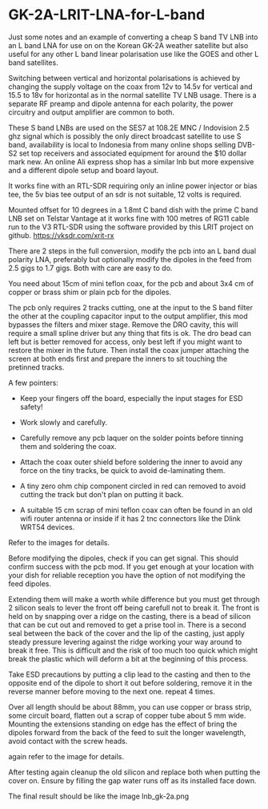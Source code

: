 # GK-2A-LRIT-LNA-for-L-band

Just some notes and an example of converting a cheap S band TV LNB into an L band LNA for use on on the Korean GK-2A weather satellite but also useful for any other L band linear polarisation use like the GOES and other L band satellites.

Switching between vertical and horizontal polarisations is achieved by changing the supply voltage on the coax from 12v to 14.5v for vertical and 15.5 to 18v for horizontal as in the normal satellite TV LNB usage. There is a separate RF preamp and dipole antenna for each polarity, the power circuitry and output amplifier are common to both.

These S band LNBs are used on the SES7 at 108.2E MNC / Indovision 2.5 ghz signal which is possibly the only direct broadcast satellite to use S band, availability is local to Indonesia from many online shops selling DVB-S2 set top receivers and associated equipment for around the $10 dollar mark new. An online Ali express shop has a similar lnb but more expensive and a different dipole setup and board layout.  

It works fine with an RTL-SDR requiring only an inline power injector or bias tee, the 5v bias tee output of an sdr is not suitable, 12 volts is required.

Mounted offset for 10 degrees in a 1.8mt C band dish with the prime C band LNB set on Telstar Vantage at it works fine with 100 metres of RG11 cable run to the V3 RTL-SDR using the software provided by this LRIT project on github. https://vksdr.com/xrit-rx



There are 2 steps in the full conversion, modify the pcb into an L band dual polarity LNA, preferably but optionally modify the dipoles in the feed from 2.5 gigs to 1.7 gigs. Both with care are easy to do.

You need about 15cm of mini teflon coax, for the pcb and about 3x4 cm of copper or brass shim or plain pcb for the dipoles.

The pcb only requires 2 tracks cutting, one at the input to the S band filter the other at the coupling capacitor input to the output amplifier, this mod bypasses the filters and mixer stage. Remove the DRO cavity, this will require a small spline driver but any thing that fits is ok. The dro bead can left but is better removed for access, only best left if you might want to restore the mixer in the future. Then install the coax jumper attaching the screen at both ends first and prepare the inners to sit touching the pretinned tracks. 

A few pointers:

- Keep your fingers off the board, especially the input stages for ESD safety!

- Work slowly and carefully.

- Carefully remove any pcb laquer on the solder points before tinning them and soldering the coax.

- Attach the coax outer shield before soldering the inner to avoid any force on the tiny tracks, be quick to avoid de-laminating them.

- A tiny zero ohm chip component circled in red can removed to avoid cutting the track but don't plan on putting it back.

- A suitable 15 cm scrap of mini teflon coax can often be found in an old wifi router antenna or inside if it has 2 tnc connectors like the Dlink WRT54 devices.

Refer to the images for details.

Before modifying the dipoles, check if you can get signal. This should confirm success with the pcb mod. If you get enough at your location with your dish for reliable reception you have the option of not modifying the feed dipoles.

Extending them will make a worth while difference but you must get through 2 silicon seals to lever the front off being carefull not to break it. The front is held on by snapping over a ridge on the casting, there is a bead of silicon that can be cut out and removed to get a prise tool in. There is a second seal between the back of the cover and the lip of the casting, just apply steady pressure levering against the ridge working your way around to break it free. This is difficult and the risk of too much too quick which  might break the plastic which will deform a bit at the beginning of this process.

Take ESD precautions by putting a clip lead to the casting and then to the opposite end of the dipole to short it out before soldering, remove it in the reverse manner before moving to the next one. repeat 4 times.

Over all length should be about 88mm, you can use copper or brass strip, some circuit board, flatten out a scrap of copper tube about 5 mm wide. Mounting the extensions standing on edge has the effect of bring the dipoles forward from the back of the feed to suit the longer wavelength, avoid contact with the screw heads.

again refer to the image for details.

After testing again cleanup the old silicon and replace both when putting the cover on. Ensure by filling the gap water runs off as its installed face down.

The final result should be like the image lnb_gk-2a.png
